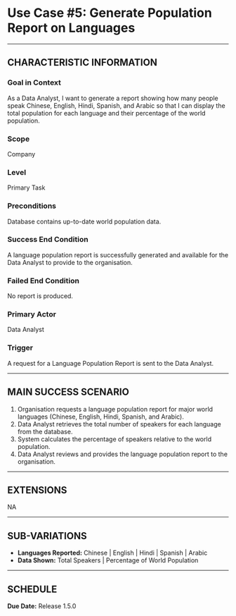 # Use Case #5: Generate Population Report on Languages

---

## CHARACTERISTIC INFORMATION

### Goal in Context
As a Data Analyst, I want to generate a report showing how many people speak Chinese, English, Hindi, Spanish, and 
Arabic so that I can display the total population for each language and their percentage of the world population.

### Scope
Company

### Level
Primary Task

### Preconditions
Database contains up-to-date world population data.

### Success End Condition
A language population report is successfully generated and available for the Data Analyst to provide to the organisation.

### Failed End Condition
No report is produced.

### Primary Actor
Data Analyst

### Trigger
A request for a Language Population Report is sent to the Data Analyst.

---

## MAIN SUCCESS SCENARIO
1. Organisation requests a language population report for major world languages (Chinese, English, Hindi, Spanish, 
and Arabic).
2. Data Analyst retrieves the total number of speakers for each language from the database.
3. System calculates the percentage of speakers relative to the world population.
4. Data Analyst reviews and provides the language population report to the organisation.

---

## EXTENSIONS
NA

---

## SUB-VARIATIONS
- **Languages Reported:** Chinese | English | Hindi | Spanish | Arabic
- **Data Shown:** Total Speakers | Percentage of World Population

---

## SCHEDULE
**Due Date:** Release 1.5.0